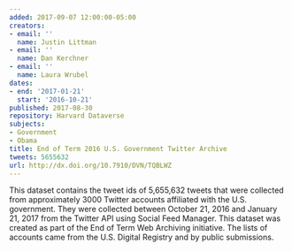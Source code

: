 ```yaml
---
added: 2017-09-07 12:00:00-05:00
creators:
- email: ''
  name: Justin Littman
- email: ''
  name: Dan Kerchner
- email: ''
  name: Laura Wrubel
dates:
- end: '2017-01-21'
  start: '2016-10-21'
published: 2017-08-30
repository: Harvard Dataverse
subjects:
- Government
- Obama
title: End of Term 2016 U.S. Government Twitter Archive
tweets: 5655632
url: http://dx.doi.org/10.7910/DVN/TQBLWZ
---
```


This dataset contains the tweet ids of 5,655,632 tweets that were collected from approximately 3000 Twitter accounts affiliated with the U.S. government. They were collected between October 21, 2016 and January 21, 2017 from the Twitter API using Social Feed Manager. This dataset was created as part of the End of Term Web Archiving initiative. The lists of accounts came from the U.S. Digital Registry and by public submissions.
